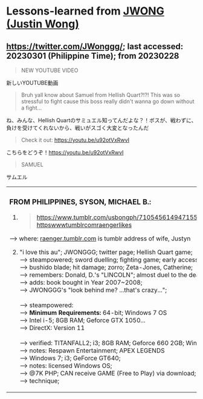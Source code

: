 # Lessons-learned from [JWONG (Justin Wong)](https://twitter.com/JWonggg?ref_src=twsrc%5Egoogle%7Ctwcamp%5Eserp%7Ctwgr%5Eauthor)

## https://twitter.com/JWonggg/; last accessed: 20230301 (Philippine Time); from 20230228

> NEW YOUTUBE VIDEO

新しいYOUTUBE動画

> Bruh yall know about Samuel from Hellish Quart?!?! This was so stressful to fight cause this boss really didn't wanna go down without a fight...

ね、みんな、Hellish Quartのサミュエル知ってんだよな？！ボスが、戦わずに、負けを受けてくれないから、戦いがスゴく大変となったんだ

> Check it out: https://youtu.be/u92otVxRwvI

こちらをどうぞ！https://youtu.be/u92otVxRwvI

> SAMUEL

サムエル


   <table>
 <tr><td>
 
### FROM PHILIPPINES, SYSON, MICHAEL B.:

1) > https://www.tumblr.com/usbongph/710545614947155969/from-httpswwwtumblrcomraengerlikes

--> where: [raenger.tumblr.com](https://www.tumblr.com/raenger) is tumblr address of wife, Justyn   

2) "i love this au"; JWONGGG; twitter page; Hellish Quart game; <br/>
   --> steampowered; sword duelling; fighting game; early access<br/>
   --> bushido blade; hit damage; zorro; Zeta-Jones, Catherine;<br/>
   --> remembers: Donald, D.'s "LINCOLN"; almost duel to the death<br/>
   --> adds: book bought in Year 2007~2008;<br/>
   --> JWONGGG's "look behind me? ...that's crazy...";<br/>
   <br/>
   --> steampowered:<br/>
    --> <b>Minimum Requirements:</b> 64-bit; Windows 7 OS<br/>
   --> Intel i-5; 8GB RAM; Geforce GTX 1050...<br/>
   --> DirectX: Version 11<br/>
    <br/>
   --> verified: TITANFALL2; i3; 8GB RAM; Geforce 660 2GB; Win7<br/>
   --> notes: Respawn Entertainment; APEX LEGENDS<br/>
   --> Windows 7; i3; GeForce GT640;<br/>
   --> notes: licensed Windows OS;<br/>
   --> @7K PHP; CAN receive GAME (Free to Play) via download;<br/>
   --> technique;    
  </td></tr>
</table>

